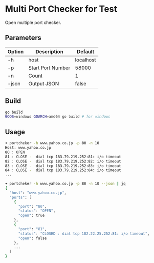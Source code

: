 # Multi Port Checker for Test

Open multiple port checker.

## Parameters

| Option | Description       | Default   |
| ------ | ----------------- | --------- |
| -h     | host              | localhost |
| -p     | Start Port Number | 58000     |
| -n     | Count             | 1         |
| -json  | Output JSON       | false     |

## Build

```bash
go build
GOOS=windows GOARCH=amd64 go build # for windows
```

## Usage

```bash
➜ portcheker -h www.yahoo.co.jp -p 80 -n 10
Host: www.yahoo.co.jp
80 : OPEN
81 : CLOSE -  dial tcp 183.79.219.252:81: i/o timeout
82 : CLOSE -  dial tcp 183.79.219.252:82: i/o timeout
83 : CLOSE -  dial tcp 183.79.219.252:83: i/o timeout
84 : CLOSE -  dial tcp 183.79.219.252:84: i/o timeout
...

➜ portcheker -h www.yahoo.co.jp -p 80 -n 10 --json | jq
{
  "host": "www.yahoo.co.jp",
  "ports": [
    {
      "port": "80",
      "status": "OPEN",
      "open": true
    },
    {
      "port": "81",
      "status": "CLOSED : dial tcp 182.22.25.252:81: i/o timeout",
      "open": false
    },
    ...
  ]
}

```
